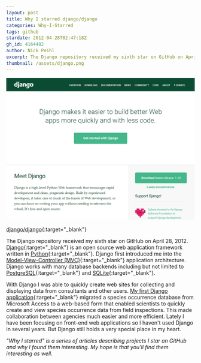 ```yaml
---
layout: post
title: Why I starred django/django
categories: Why-I-Starred
tags: github
stardate: 2012-04-28T02:47:18Z
gh_id: 4164482
author: Nick Peihl
excerpt: The Django repository received my sixth star on GitHub on April 28, 2012. Django is an open source web application framework written in Python.
thumbnail: /assets/django.png
---
```


![Django webpage screenshot](/assets/django.png)

[django/django](https://github.com/django/django){:target="_blank"}

The Django repository received my sixth star on GitHub on April 28, 2012. [Django](http://djangoproject.com){:target="_blank"} is an open source web application framework written in [Python](http://www.python.org){:target="_blank"}. Django first introduced me into the [Model-View-Controller (MVC)](https://en.wikipedia.org/wiki/Model%E2%80%93view%E2%80%93controller){:target="_blank"} application architecture. Django works with many database backends including but not limited to [PostgreSQL](http://www.postgresql.org){:target="_blank"} and [SQLite](http://sqlite.org){:target="_blank"}.

With Django I was able to quickly create web sites for collecting and displaying data from consultants and other users. [My first Django application](https://bitbucket.org/npeihl/mshcp-website-hg){:target="_blank"} migrated a species occurrence database from Microsoft Access to a web-based form that enabled scientists to quickly create and view species occurrence data from field inspections. This made collaboration between agencies much easier and more efficient. Lately I have been focusing on front-end web applications so I haven't used Django in several years. But Django still holds a very special place in my heart.

*"Why I starred" is a series of articles describing projects I star on GitHub and why I found them interesting. My hope is that you'll find them interesting as well.*
